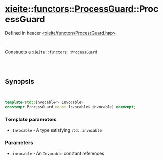 # [xieite](../../xieite.md)::[functors](../../functors.md)::[ProcessGuard](../ProcessGuard.md)::ProcessGuard
Defined in header [<xieite/functors/ProcessGuard.hpp>](../../../include/xieite/functors/ProcessGuard.hpp)

<br/>

Constructs a `xieite::functors::ProcessGuard`

<br/><br/>

## Synopsis

<br/>

```cpp
template<std::invocable<> Invocable>
constexpr ProcessGuard(const Invocable& invocable) noexcept;
```
### Template parameters
- `Invocable` - A type satisfying `std::invocable`
### Parameters
- `invocable` - An `Invocable` constant references
